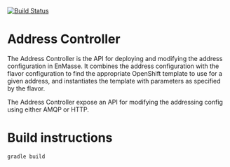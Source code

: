 [![Build Status](https://travis-ci.org/EnMasseProject/address-controller.svg?branch=master)](https://travis-ci.org/EnMasseProject/address-controller)

# Address Controller

The Address Controller is the API for deploying and modifying the address configuration in EnMasse. It combines the address configuration with the flavor configuration to find the appropriate OpenShift template to use for a given address, and instantiates the template with parameters as specified by the flavor.

The Address Controller expose an API for modifying the addressing config using either AMQP or HTTP.

# Build instructions

    gradle build

